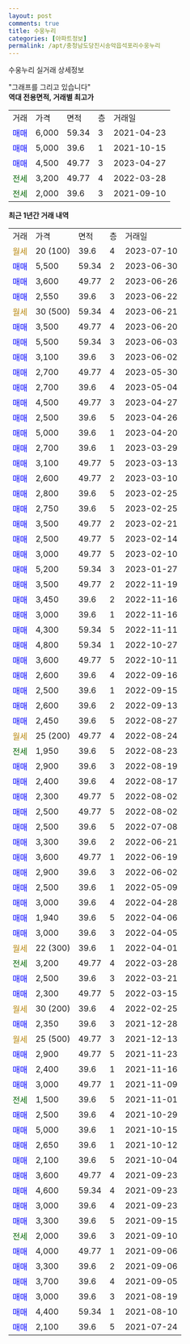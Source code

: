 ```yaml
---
layout: post
comments: true
title: 수웅누리
categories: [아파트정보]
permalink: /apt/충청남도당진시송악읍석포리수웅누리
---
```


수웅누리 실거래 상세정보

<script type="text/javascript">
  google.charts.load('current', {'packages':['line', 'corechart']});
  google.charts.setOnLoadCallback(drawChart);

  function drawChart() {
    var data = new google.visualization.DataTable();
    data.addColumn('date', '거래일');
    data.addColumn('number', "매매");
    data.addColumn('number', "전세");
    data.addColumn('number', "전매");

    data.addRows([[new Date(Date.parse("2023-07-10")), null, null, null], [new Date(Date.parse("2023-06-30")), 5500, null, null], [new Date(Date.parse("2023-06-26")), 3600, null, null], [new Date(Date.parse("2023-06-22")), 2550, null, null], [new Date(Date.parse("2023-06-21")), null, null, null], [new Date(Date.parse("2023-06-20")), 3500, null, null], [new Date(Date.parse("2023-06-03")), 5500, null, null], [new Date(Date.parse("2023-06-02")), 3100, null, null], [new Date(Date.parse("2023-05-30")), 2700, null, null], [new Date(Date.parse("2023-05-04")), 2700, null, null], [new Date(Date.parse("2023-04-27")), 4500, null, null], [new Date(Date.parse("2023-04-26")), 2500, null, null], [new Date(Date.parse("2023-04-20")), 5000, null, null], [new Date(Date.parse("2023-03-29")), 2700, null, null], [new Date(Date.parse("2023-03-13")), 3100, null, null], [new Date(Date.parse("2023-03-10")), 2600, null, null], [new Date(Date.parse("2023-02-25")), 2800, null, null], [new Date(Date.parse("2023-02-25")), 2750, null, null], [new Date(Date.parse("2023-02-21")), 3500, null, null], [new Date(Date.parse("2023-02-14")), 2500, null, null], [new Date(Date.parse("2023-02-10")), 3000, null, null], [new Date(Date.parse("2023-01-27")), 5200, null, null], [new Date(Date.parse("2022-11-19")), 3500, null, null], [new Date(Date.parse("2022-11-16")), 3450, null, null], [new Date(Date.parse("2022-11-16")), 3000, null, null], [new Date(Date.parse("2022-11-11")), 4300, null, null], [new Date(Date.parse("2022-10-27")), 4800, null, null], [new Date(Date.parse("2022-10-11")), 3600, null, null], [new Date(Date.parse("2022-09-16")), 2600, null, null], [new Date(Date.parse("2022-09-15")), 2500, null, null], [new Date(Date.parse("2022-09-13")), 2600, null, null], [new Date(Date.parse("2022-08-27")), 2450, null, null], [new Date(Date.parse("2022-08-24")), null, null, null], [new Date(Date.parse("2022-08-23")), null, 1950, null], [new Date(Date.parse("2022-08-19")), 2900, null, null], [new Date(Date.parse("2022-08-17")), 2400, null, null], [new Date(Date.parse("2022-08-02")), 2300, null, null], [new Date(Date.parse("2022-08-02")), 2500, null, null], [new Date(Date.parse("2022-07-08")), 2500, null, null], [new Date(Date.parse("2022-06-21")), 3300, null, null], [new Date(Date.parse("2022-06-19")), 3600, null, null], [new Date(Date.parse("2022-06-02")), 2900, null, null], [new Date(Date.parse("2022-05-09")), 2500, null, null], [new Date(Date.parse("2022-04-28")), 3000, null, null], [new Date(Date.parse("2022-04-06")), 1940, null, null], [new Date(Date.parse("2022-04-05")), 3000, null, null], [new Date(Date.parse("2022-04-01")), null, null, null], [new Date(Date.parse("2022-03-28")), null, 3200, null], [new Date(Date.parse("2022-03-21")), 2500, null, null], [new Date(Date.parse("2022-03-15")), 2300, null, null], [new Date(Date.parse("2022-02-25")), null, null, null], [new Date(Date.parse("2021-12-28")), 2350, null, null], [new Date(Date.parse("2021-12-13")), null, null, null], [new Date(Date.parse("2021-11-23")), 2900, null, null], [new Date(Date.parse("2021-11-16")), 2400, null, null], [new Date(Date.parse("2021-11-09")), 3000, null, null], [new Date(Date.parse("2021-11-01")), null, 1500, null], [new Date(Date.parse("2021-10-29")), 2500, null, null], [new Date(Date.parse("2021-10-15")), 5000, null, null], [new Date(Date.parse("2021-10-12")), 2650, null, null], [new Date(Date.parse("2021-10-04")), 2100, null, null], [new Date(Date.parse("2021-09-23")), 3600, null, null], [new Date(Date.parse("2021-09-23")), 4600, null, null], [new Date(Date.parse("2021-09-23")), 3000, null, null], [new Date(Date.parse("2021-09-15")), 3300, null, null], [new Date(Date.parse("2021-09-10")), null, 2000, null], [new Date(Date.parse("2021-09-06")), 4000, null, null], [new Date(Date.parse("2021-09-06")), 3300, null, null], [new Date(Date.parse("2021-09-05")), 3700, null, null], [new Date(Date.parse("2021-08-19")), 3000, null, null], [new Date(Date.parse("2021-08-10")), 4400, null, null], [new Date(Date.parse("2021-07-24")), 2100, null, null]]);

    var options = {
      hAxis: {
        format: 'yyyy/MM/dd'
      },    
      lineWidth: 0,
      pointsVisible: true,    
      title: '최근 1년간 유형별 실거래가 분포',
      legend: { position: 'bottom' }
    };

    var formatter = new google.visualization.NumberFormat({pattern:'###,###'} );
    formatter.format(data, 1);
    formatter.format(data, 2);
    
    setTimeout(function() {
        var chart = new google.visualization.LineChart(document.getElementById('columnchart_material'));
        chart.draw(data, (options));
        document.getElementById('loading').style.display = 'none';
    }, 200);
  }
</script>


<div id="loading" style="z-index:20; display: block; margin-left: 0px">"그래프를 그리고 있습니다"</div>
<div id="columnchart_material" style="width: 95%; margin-left: 0px; display: block"></div>
<!-- contents start -->
<b>역대 전용면적, 거래별 최고가</b>
<table class="sortable">
    <tr>
      <td>거래</td>
      <td>가격</td>
      <td>면적</td>
      <td>층</td>
      <td>거래일</td>
    </tr>
        <tr>
          <td><a style="color: blue">매매</a></td>
          <td>6,000</td>
          <td>59.34</td>
          <td>3</td>
          <td>2021-04-23</td>
        </tr>            <tr>
          <td><a style="color: blue">매매</a></td>
          <td>5,000</td>
          <td>39.6</td>
          <td>1</td>
          <td>2021-10-15</td>
        </tr>            <tr>
          <td><a style="color: blue">매매</a></td>
          <td>4,500</td>
          <td>49.77</td>
          <td>3</td>
          <td>2023-04-27</td>
        </tr>        
        <tr>
              <td><a style="color: darkgreen">전세</a></td>
              <td>3,200</td>
              <td>49.77</td>
              <td>4</td>
              <td>2022-03-28</td>
            </tr>            <tr>
              <td><a style="color: darkgreen">전세</a></td>
              <td>2,000</td>
              <td>39.6</td>
              <td>3</td>
              <td>2021-09-10</td>
            </tr>        
    
</table>

<b>최근 1년간 거래 내역</b>

<table class="sortable">
    <tr>
      <td>거래</td>
      <td>가격</td>
      <td>면적</td>
      <td>층</td>
      <td>거래일</td>
    </tr>
    <tr>
      <td><a style="color: darkgoldenrod">월세</a></td>
      <td>20 (100)</td>
      <td>39.6</td>
      <td>4</td>
      <td>2023-07-10</td>
    </tr>          <tr>
      <td><a style="color: blue">매매</a></td>
      <td>5,500</td>
      <td>59.34</td>
      <td>2</td>
      <td>2023-06-30</td>
    </tr>          <tr>
      <td><a style="color: blue">매매</a></td>
      <td>3,600</td>
      <td>49.77</td>
      <td>2</td>
      <td>2023-06-26</td>
    </tr>          <tr>
      <td><a style="color: blue">매매</a></td>
      <td>2,550</td>
      <td>39.6</td>
      <td>3</td>
      <td>2023-06-22</td>
    </tr>          <tr>
      <td><a style="color: darkgoldenrod">월세</a></td>
      <td>30 (500)</td>
      <td>59.34</td>
      <td>4</td>
      <td>2023-06-21</td>
    </tr>          <tr>
      <td><a style="color: blue">매매</a></td>
      <td>3,500</td>
      <td>49.77</td>
      <td>4</td>
      <td>2023-06-20</td>
    </tr>          <tr>
      <td><a style="color: blue">매매</a></td>
      <td>5,500</td>
      <td>59.34</td>
      <td>3</td>
      <td>2023-06-03</td>
    </tr>          <tr>
      <td><a style="color: blue">매매</a></td>
      <td>3,100</td>
      <td>39.6</td>
      <td>3</td>
      <td>2023-06-02</td>
    </tr>          <tr>
      <td><a style="color: blue">매매</a></td>
      <td>2,700</td>
      <td>49.77</td>
      <td>4</td>
      <td>2023-05-30</td>
    </tr>          <tr>
      <td><a style="color: blue">매매</a></td>
      <td>2,700</td>
      <td>39.6</td>
      <td>4</td>
      <td>2023-05-04</td>
    </tr>          <tr>
      <td><a style="color: blue">매매</a></td>
      <td>4,500</td>
      <td>49.77</td>
      <td>3</td>
      <td>2023-04-27</td>
    </tr>          <tr>
      <td><a style="color: blue">매매</a></td>
      <td>2,500</td>
      <td>39.6</td>
      <td>5</td>
      <td>2023-04-26</td>
    </tr>          <tr>
      <td><a style="color: blue">매매</a></td>
      <td>5,000</td>
      <td>39.6</td>
      <td>1</td>
      <td>2023-04-20</td>
    </tr>          <tr>
      <td><a style="color: blue">매매</a></td>
      <td>2,700</td>
      <td>39.6</td>
      <td>1</td>
      <td>2023-03-29</td>
    </tr>          <tr>
      <td><a style="color: blue">매매</a></td>
      <td>3,100</td>
      <td>49.77</td>
      <td>5</td>
      <td>2023-03-13</td>
    </tr>          <tr>
      <td><a style="color: blue">매매</a></td>
      <td>2,600</td>
      <td>49.77</td>
      <td>2</td>
      <td>2023-03-10</td>
    </tr>          <tr>
      <td><a style="color: blue">매매</a></td>
      <td>2,800</td>
      <td>39.6</td>
      <td>5</td>
      <td>2023-02-25</td>
    </tr>          <tr>
      <td><a style="color: blue">매매</a></td>
      <td>2,750</td>
      <td>39.6</td>
      <td>5</td>
      <td>2023-02-25</td>
    </tr>          <tr>
      <td><a style="color: blue">매매</a></td>
      <td>3,500</td>
      <td>49.77</td>
      <td>2</td>
      <td>2023-02-21</td>
    </tr>          <tr>
      <td><a style="color: blue">매매</a></td>
      <td>2,500</td>
      <td>49.77</td>
      <td>5</td>
      <td>2023-02-14</td>
    </tr>          <tr>
      <td><a style="color: blue">매매</a></td>
      <td>3,000</td>
      <td>49.77</td>
      <td>5</td>
      <td>2023-02-10</td>
    </tr>          <tr>
      <td><a style="color: blue">매매</a></td>
      <td>5,200</td>
      <td>59.34</td>
      <td>3</td>
      <td>2023-01-27</td>
    </tr>          <tr>
      <td><a style="color: blue">매매</a></td>
      <td>3,500</td>
      <td>49.77</td>
      <td>2</td>
      <td>2022-11-19</td>
    </tr>          <tr>
      <td><a style="color: blue">매매</a></td>
      <td>3,450</td>
      <td>39.6</td>
      <td>2</td>
      <td>2022-11-16</td>
    </tr>          <tr>
      <td><a style="color: blue">매매</a></td>
      <td>3,000</td>
      <td>39.6</td>
      <td>1</td>
      <td>2022-11-16</td>
    </tr>          <tr>
      <td><a style="color: blue">매매</a></td>
      <td>4,300</td>
      <td>59.34</td>
      <td>5</td>
      <td>2022-11-11</td>
    </tr>          <tr>
      <td><a style="color: blue">매매</a></td>
      <td>4,800</td>
      <td>59.34</td>
      <td>1</td>
      <td>2022-10-27</td>
    </tr>          <tr>
      <td><a style="color: blue">매매</a></td>
      <td>3,600</td>
      <td>49.77</td>
      <td>5</td>
      <td>2022-10-11</td>
    </tr>          <tr>
      <td><a style="color: blue">매매</a></td>
      <td>2,600</td>
      <td>39.6</td>
      <td>4</td>
      <td>2022-09-16</td>
    </tr>          <tr>
      <td><a style="color: blue">매매</a></td>
      <td>2,500</td>
      <td>39.6</td>
      <td>1</td>
      <td>2022-09-15</td>
    </tr>          <tr>
      <td><a style="color: blue">매매</a></td>
      <td>2,600</td>
      <td>39.6</td>
      <td>2</td>
      <td>2022-09-13</td>
    </tr>          <tr>
      <td><a style="color: blue">매매</a></td>
      <td>2,450</td>
      <td>39.6</td>
      <td>5</td>
      <td>2022-08-27</td>
    </tr>          <tr>
      <td><a style="color: darkgoldenrod">월세</a></td>
      <td>25 (200)</td>
      <td>49.77</td>
      <td>4</td>
      <td>2022-08-24</td>
    </tr>          <tr>
      <td><a style="color: darkgreen">전세</a></td>
      <td>1,950</td>
      <td>39.6</td>
      <td>5</td>
      <td>2022-08-23</td>
    </tr>          <tr>
      <td><a style="color: blue">매매</a></td>
      <td>2,900</td>
      <td>39.6</td>
      <td>3</td>
      <td>2022-08-19</td>
    </tr>          <tr>
      <td><a style="color: blue">매매</a></td>
      <td>2,400</td>
      <td>39.6</td>
      <td>4</td>
      <td>2022-08-17</td>
    </tr>          <tr>
      <td><a style="color: blue">매매</a></td>
      <td>2,300</td>
      <td>49.77</td>
      <td>5</td>
      <td>2022-08-02</td>
    </tr>          <tr>
      <td><a style="color: blue">매매</a></td>
      <td>2,500</td>
      <td>49.77</td>
      <td>5</td>
      <td>2022-08-02</td>
    </tr>          <tr>
      <td><a style="color: blue">매매</a></td>
      <td>2,500</td>
      <td>39.6</td>
      <td>5</td>
      <td>2022-07-08</td>
    </tr>          <tr>
      <td><a style="color: blue">매매</a></td>
      <td>3,300</td>
      <td>39.6</td>
      <td>2</td>
      <td>2022-06-21</td>
    </tr>          <tr>
      <td><a style="color: blue">매매</a></td>
      <td>3,600</td>
      <td>49.77</td>
      <td>1</td>
      <td>2022-06-19</td>
    </tr>          <tr>
      <td><a style="color: blue">매매</a></td>
      <td>2,900</td>
      <td>39.6</td>
      <td>3</td>
      <td>2022-06-02</td>
    </tr>          <tr>
      <td><a style="color: blue">매매</a></td>
      <td>2,500</td>
      <td>39.6</td>
      <td>1</td>
      <td>2022-05-09</td>
    </tr>          <tr>
      <td><a style="color: blue">매매</a></td>
      <td>3,000</td>
      <td>39.6</td>
      <td>4</td>
      <td>2022-04-28</td>
    </tr>          <tr>
      <td><a style="color: blue">매매</a></td>
      <td>1,940</td>
      <td>39.6</td>
      <td>5</td>
      <td>2022-04-06</td>
    </tr>          <tr>
      <td><a style="color: blue">매매</a></td>
      <td>3,000</td>
      <td>39.6</td>
      <td>3</td>
      <td>2022-04-05</td>
    </tr>          <tr>
      <td><a style="color: darkgoldenrod">월세</a></td>
      <td>22 (300)</td>
      <td>39.6</td>
      <td>1</td>
      <td>2022-04-01</td>
    </tr>          <tr>
      <td><a style="color: darkgreen">전세</a></td>
      <td>3,200</td>
      <td>49.77</td>
      <td>4</td>
      <td>2022-03-28</td>
    </tr>          <tr>
      <td><a style="color: blue">매매</a></td>
      <td>2,500</td>
      <td>39.6</td>
      <td>3</td>
      <td>2022-03-21</td>
    </tr>          <tr>
      <td><a style="color: blue">매매</a></td>
      <td>2,300</td>
      <td>49.77</td>
      <td>5</td>
      <td>2022-03-15</td>
    </tr>          <tr>
      <td><a style="color: darkgoldenrod">월세</a></td>
      <td>30 (200)</td>
      <td>39.6</td>
      <td>4</td>
      <td>2022-02-25</td>
    </tr>          <tr>
      <td><a style="color: blue">매매</a></td>
      <td>2,350</td>
      <td>39.6</td>
      <td>3</td>
      <td>2021-12-28</td>
    </tr>          <tr>
      <td><a style="color: darkgoldenrod">월세</a></td>
      <td>25 (500)</td>
      <td>49.77</td>
      <td>3</td>
      <td>2021-12-13</td>
    </tr>          <tr>
      <td><a style="color: blue">매매</a></td>
      <td>2,900</td>
      <td>49.77</td>
      <td>5</td>
      <td>2021-11-23</td>
    </tr>          <tr>
      <td><a style="color: blue">매매</a></td>
      <td>2,400</td>
      <td>39.6</td>
      <td>1</td>
      <td>2021-11-16</td>
    </tr>          <tr>
      <td><a style="color: blue">매매</a></td>
      <td>3,000</td>
      <td>49.77</td>
      <td>1</td>
      <td>2021-11-09</td>
    </tr>          <tr>
      <td><a style="color: darkgreen">전세</a></td>
      <td>1,500</td>
      <td>39.6</td>
      <td>5</td>
      <td>2021-11-01</td>
    </tr>          <tr>
      <td><a style="color: blue">매매</a></td>
      <td>2,500</td>
      <td>39.6</td>
      <td>4</td>
      <td>2021-10-29</td>
    </tr>          <tr>
      <td><a style="color: blue">매매</a></td>
      <td>5,000</td>
      <td>39.6</td>
      <td>1</td>
      <td>2021-10-15</td>
    </tr>          <tr>
      <td><a style="color: blue">매매</a></td>
      <td>2,650</td>
      <td>39.6</td>
      <td>1</td>
      <td>2021-10-12</td>
    </tr>          <tr>
      <td><a style="color: blue">매매</a></td>
      <td>2,100</td>
      <td>39.6</td>
      <td>5</td>
      <td>2021-10-04</td>
    </tr>          <tr>
      <td><a style="color: blue">매매</a></td>
      <td>3,600</td>
      <td>49.77</td>
      <td>4</td>
      <td>2021-09-23</td>
    </tr>          <tr>
      <td><a style="color: blue">매매</a></td>
      <td>4,600</td>
      <td>59.34</td>
      <td>4</td>
      <td>2021-09-23</td>
    </tr>          <tr>
      <td><a style="color: blue">매매</a></td>
      <td>3,000</td>
      <td>39.6</td>
      <td>4</td>
      <td>2021-09-23</td>
    </tr>          <tr>
      <td><a style="color: blue">매매</a></td>
      <td>3,300</td>
      <td>39.6</td>
      <td>5</td>
      <td>2021-09-15</td>
    </tr>          <tr>
      <td><a style="color: darkgreen">전세</a></td>
      <td>2,000</td>
      <td>39.6</td>
      <td>3</td>
      <td>2021-09-10</td>
    </tr>          <tr>
      <td><a style="color: blue">매매</a></td>
      <td>4,000</td>
      <td>49.77</td>
      <td>1</td>
      <td>2021-09-06</td>
    </tr>          <tr>
      <td><a style="color: blue">매매</a></td>
      <td>3,300</td>
      <td>39.6</td>
      <td>2</td>
      <td>2021-09-06</td>
    </tr>          <tr>
      <td><a style="color: blue">매매</a></td>
      <td>3,700</td>
      <td>39.6</td>
      <td>4</td>
      <td>2021-09-05</td>
    </tr>          <tr>
      <td><a style="color: blue">매매</a></td>
      <td>3,000</td>
      <td>39.6</td>
      <td>3</td>
      <td>2021-08-19</td>
    </tr>          <tr>
      <td><a style="color: blue">매매</a></td>
      <td>4,400</td>
      <td>59.34</td>
      <td>1</td>
      <td>2021-08-10</td>
    </tr>          <tr>
      <td><a style="color: blue">매매</a></td>
      <td>2,100</td>
      <td>39.6</td>
      <td>5</td>
      <td>2021-07-24</td>
    </tr>      </table>
<!-- contents end -->    

